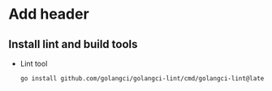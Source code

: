# Add header

## Install lint and build tools

- Lint tool

  ```sh
  go install github.com/golangci/golangci-lint/cmd/golangci-lint@latest
  ```
